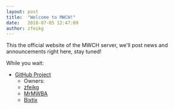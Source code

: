 ```yaml
---
layout: post
title:  "Welcome to MWCH!"
date:   2018-07-05 12:47:09
author: zfeikg
---
```


This the official website of the MWCH server, we'll post news and announcements right here, stay tuned!

While you wait:

* [GitHub Project](https://github.com/MWH-json/mwch-server)
  * Owners:
  * [zfeikg](https://github.com/zfeikg)
  * [MrMWBA](https://github.com/MrMWBA)
  * [Bixtix](https://github.com/Bixtix)
